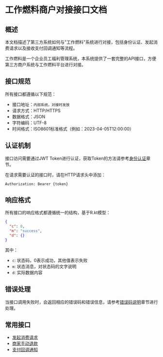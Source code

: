 # 工作燃料商户对接接口文档

## 概述

本文档描述了第三方系统如何与"工作燃料"系统进行对接，包括身份认证、发起消费请求以及接收支付回调通知等流程。

工作燃料是一个企业员工福利管理系统，本系统提供了一套完整的API接口，方便第三方商户系统与工作燃料平台进行对接。

## 接口规范

所有接口都遵循以下规范：

- 接口地址：`内部系统，对接时发放`
- 请求方式：HTTP/HTTPS
- 数据格式：JSON
- 字符编码：UTF-8
- 时间格式：ISO8601标准格式（例如：2023-04-05T12:00:00）

## 认证机制

接口访问需要通过JWT Token进行认证，获取Token的方法请参考[身份认证](./authentication.md)章节。

在请求需要认证的接口时，请在HTTP请求头中添加：

```
Authorization: Bearer {token}
```

## 响应格式

所有接口的响应格式都遵循统一的结构，基于R.kt模型：

```json
{
  "c": 0,
  "m": "success",
  "d": {}
}
```

其中：
- `c`: 状态码，0表示成功，其他值表示失败
- `m`: 状态消息，对状态码的文字说明
- `d`: 实际数据内容

## 错误处理

当接口调用失败时，会返回相应的错误码和错误信息，请参考[错误码说明](./error-codes.md)章节进行处理。

## 常用接口

- [发起消费请求](./request-trade.md)
- [商家手动退款](./merchant-refund.md)
- [支付回调通知](./callback.md)
